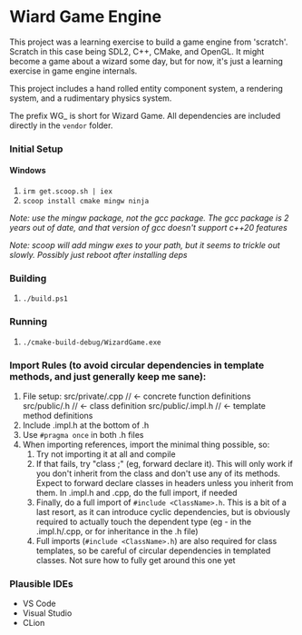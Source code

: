 # Wiard Game Engine

This project was a learning exercise to build a game engine from 'scratch'. Scratch in this case being SDL2, C++, CMake, and OpenGL. It might become a game about a wizard some day, but for now, it's just a learning exercise in game engine internals.

This project includes a hand rolled entity component system, a rendering system, and a rudimentary physics system.

The prefix WG_ is short for Wizard Game. All dependencies are included directly in the `vendor` folder.

### Initial Setup

#### Windows
1. `irm get.scoop.sh | iex`
2. `scoop install cmake mingw ninja`

*Note: use the mingw package, not the gcc package. The gcc package is 2 years out of date, and that version of gcc doesn't support c++20 features*

*Note: scoop will add mingw exes to your path, but it seems to trickle out slowly. Possibly just reboot after installing deps*

### Building
1. `./build.ps1`

### Running
1. `./cmake-build-debug/WizardGame.exe`


### Import Rules (to avoid circular dependencies in template methods, and just generally keep me sane):
1. File setup:
    src/private/<FileName>.cpp // <- concrete function definitions
    src/public/<FileName>.h // <- class definition
    src/public/<FileName>.impl.h // <- template method definitions
2. Include <FileName>.impl.h at the bottom of <FileName>.h
3. Use `#pragma once` in both .h files
4. When importing references, import the minimal thing possible, so:
   1. Try not importing it at all and compile
   2. If that fails, try "class <ClassName>;" (eg, forward declare it). This will only work if you don't inherit from the class and don't use any of its methods. Expect to forward declare classes in headers
                                              unless you inherit from them. In .impl.h and .cpp, do the full import, if needed
   3. Finally, do a full import of `#include <ClassName>.h`. This is a bit of a last resort, as it can introduce cyclic dependencies, but is obviously required to actually touch the dependent type (eg - in the .impl.h/.cpp, or for inheritance in the .h file)
   4. Full imports (`#include <ClassName>.h`) are also required for class templates, so be careful of circular dependencies in templated classes. Not sure how to fully get around this one yet



### Plausible IDEs
* VS Code
* Visual Studio
* CLion
